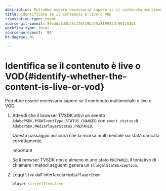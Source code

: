 ```yaml
---
description: Potrebbe essere necessario sapere se il contenuto multimediale è live o VOD.
title: Identificare se il contenuto è live o VOD
translation-type: tm+mt
source-git-commit: 89bdda1d4bd5c126f19ba75a819942df901183d1
workflow-type: tm+mt
source-wordcount: '85'
ht-degree: 0%

---
```



# Identifica se il contenuto è live o VOD{#identify-whether-the-content-is-live-or-vod}

Potrebbe essere necessario sapere se il contenuto multimediale è live o VOD.

1. Attendi che il browser TVSDK attivi un evento `AdobePSDK.PSDKEventType.STATUS_CHANGED` con `event.status` di `AdobePSDK.MediaPlayerStatus.PREPARED`.

   Questo passaggio assicura che la risorsa multimediale sia stata caricata correttamente.

   >[!IMPORTANT]
   >
   >Se il browser TVSDK non è almeno in uno stato `PREPARED`, il tentativo di chiamare i metodi seguenti genera un `IllegalStateException`.

1. Leggi `live` dall&#39;interfaccia `MediaPlayerItem`:

   ```js
   player.currentItem.live
   ```

